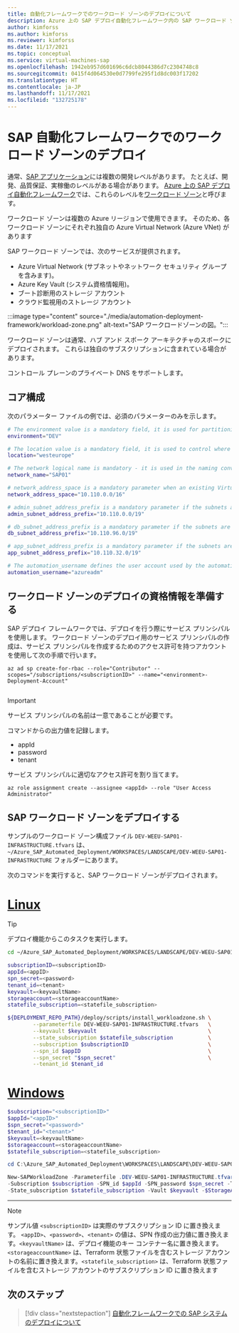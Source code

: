 ```yaml
---
title: 自動化フレームワークでのワークロード ゾーンのデプロイについて
description: Azure 上の SAP デプロイ自動化フレームワーク内の SAP ワークロード ゾーンのデプロイ プロセスの概要。
author: kimforss
ms.author: kimforss
ms.reviewer: kimforss
ms.date: 11/17/2021
ms.topic: conceptual
ms.service: virtual-machines-sap
ms.openlocfilehash: 1942eb957d601696c6dcb8044386d7c2304748c8
ms.sourcegitcommit: 0415f4d064530e0d7799fe295f1d8dc003f17202
ms.translationtype: HT
ms.contentlocale: ja-JP
ms.lasthandoff: 11/17/2021
ms.locfileid: "132725178"
---
```

# <a name="workload-zone-deployment-in-sap-automation-framework"></a>SAP 自動化フレームワークでのワークロード ゾーンのデプロイ

通常、[SAP アプリケーション](automation-deployment-framework.md#sap-concepts)には複数の開発レベルがあります。 たとえば、開発、品質保証、実稼働のレベルがある場合があります。 [Azure 上の SAP デプロイ自動化フレームワーク](automation-deployment-framework.md)では、これらのレベルを[ワークロード ゾーン](automation-deployment-framework.md#deployment-components)と呼びます。

ワークロード ゾーンは複数の Azure リージョンで使用できます。 そのため、各ワークロード ゾーンにそれぞれ独自の Azure Virtual Network (Azure VNet) があります

SAP ワークロード ゾーンでは、次のサービスが提供されます。

- Azure Virtual Network (サブネットやネットワーク セキュリティ グループを含みます)。
- Azure Key Vault (システム資格情報用)。
- ブート診断用のストレージ アカウント
- クラウド監視用のストレージ アカウント

:::image type="content" source="./media/automation-deployment-framework/workload-zone.png" alt-text="SAP ワークロードゾーンの図。":::

ワークロード ゾーンは通常、ハブ アンド スポーク アーキテクチャのスポークにデプロイされます。 これらは独自のサブスクリプションに含まれている場合があります。

コントロール プレーンのプライベート DNS をサポートします。


## <a name="core-configuration"></a>コア構成

次のパラメーター ファイルの例では、必須のパラメーターのみを示します。

```bash
# The environment value is a mandatory field, it is used for partitioning the environments, for example (PROD and NP)
environment="DEV"

# The location value is a mandatory field, it is used to control where the resources are deployed
location="westeurope"

# The network logical name is mandatory - it is used in the naming convention and should map to the workload virtual network logical name 
network_name="SAP01"

# network_address_space is a mandatory parameter when an existing Virtual network is not used
network_address_space="10.110.0.0/16"

# admin_subnet_address_prefix is a mandatory parameter if the subnets are not defined in the workload or if existing subnets are not used
admin_subnet_address_prefix="10.110.0.0/19"

# db_subnet_address_prefix is a mandatory parameter if the subnets are not defined in the workload or if existing subnets are not used
db_subnet_address_prefix="10.110.96.0/19"

# app_subnet_address_prefix is a mandatory parameter if the subnets are not defined in the workload or if existing subnets are not used
app_subnet_address_prefix="10.110.32.0/19"

# The automation_username defines the user account used by the automation
automation_username="azureadm"

```

## <a name="preparing-the-workload-zone-deployment-credentials"></a>ワークロード ゾーンのデプロイの資格情報を準備する

SAP デプロイ フレームワークでは、デプロイを行う際にサービス プリンシパルを使用します。 ワークロード ゾーンのデプロイ用のサービス プリンシパルの作成は、サービス プリンシパルを作成するためのアクセス許可を持つアカウントを使用して次の手順で行います。


```azurecli-interactive
az ad sp create-for-rbac --role="Contributor" --scopes="/subscriptions/<subscriptionID>" --name="<environment>-Deployment-Account"
  
```

> [!IMPORTANT]
> サービス プリンシパルの名前は一意であることが必要です。
>
> コマンドからの出力値を記録します。
   > - appId
   > - password
   > - tenant

サービス プリンシパルに適切なアクセス許可を割り当てます。 

```azurecli-interactive
az role assignment create --assignee <appId> --role "User Access Administrator"
```

## <a name="deploying-the-sap-workload-zone"></a>SAP ワークロード ゾーンをデプロイする
   
サンプルのワークロード ゾーン構成ファイル `DEV-WEEU-SAP01-INFRASTRUCTURE.tfvars` は、`~/Azure_SAP_Automated_Deployment/WORKSPACES/LANDSCAPE/DEV-WEEU-SAP01-INFRASTRUCTURE` フォルダーにあります。

次のコマンドを実行すると、SAP ワークロード ゾーンがデプロイされます。

# <a name="linux"></a>[Linux](#tab/linux)

> [!TIP]
> デプロイ機能からこのタスクを実行します。

```bash
cd ~/Azure_SAP_Automated_Deployment/WORKSPACES/LANDSCAPE/DEV-WEEU-SAP01-INFRASTRUCTURE

subscriptionID=<subscriptionID>
appId=<appID>
spn_secret=<password>
tenant_id=<tenant>
keyvault=<keyvaultName>
storageaccount=<storageaccountName>
statefile_subscription=<statefile_subscription>

${DEPLOYMENT_REPO_PATH}/deploy/scripts/install_workloadzone.sh \
        --parameterfile DEV-WEEU-SAP01-INFRASTRUCTURE.tfvars   \
        --keyvault $keyvault                                   \
        --state_subscription $statefile_subscription           \
        --subscription $subscriptionID                         \
        --spn_id $appID                                        \
        --spn_secret "$spn_secret"                             \
        --tenant_id $tenant_id
```
# <a name="windows"></a>[Windows](#tab/windows)

```powershell
$subscription="<subscriptionID>"
$appId="<appID>"
$spn_secret="<password>"
$tenant_id="<tenant>"
$keyvault=<keyvaultName>
$storageaccount=<storageaccountName>
$statefile_subscription=<statefile_subscription>

cd C:\Azure_SAP_Automated_Deployment\WORKSPACES\LANDSCAPE\DEV-WEEU-SAP01-INFRASTRUCTURE

New-SAPWorkloadZone -Parameterfile .DEV-WEEU-SAP01-INFRASTRUCTURE.tfvars 
-Subscription $subscription -SPN_id $appId -SPN_password $spn_secret -Tenant_id $tenant_id
-State_subscription $statefile_subscription -Vault $keyvault -$StorageAccountName $storageaccount
```

---

> [!NOTE]
> サンプル値 `<subscriptionID>` は実際のサブスクリプション ID に置き換えます。
> `<appID>`、`<password>`、`<tenant>` の値は、SPN 作成の出力値に置き換えます。`<keyvaultName>` は、デプロイ機能のキー コンテナー名に置き換えます。`<storageaccountName>` は、Terraform 状態ファイルを含むストレージ アカウントの名前に置き換えます。`<statefile_subscription>` は、Terraform 状態ファイルを含むストレージ アカウントのサブスクリプション ID に置き換えます

## <a name="next-step"></a>次のステップ

> [!div class="nextstepaction"]
> [自動化フレームワークでの SAP システムのデプロイについて](automation-configure-system.md)
